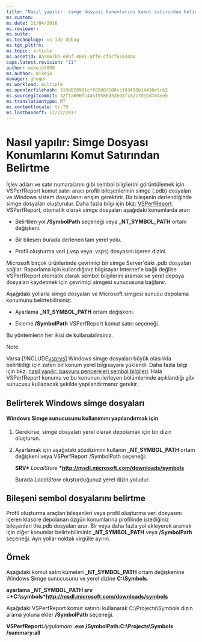 ```yaml
---
title: "Nasıl yapılır: simge dosyası konumlarını komut satırından belirtme | Microsoft Docs"
ms.custom: 
ms.date: 11/04/2016
ms.reviewer: 
ms.suite: 
ms.technology: vs-ide-debug
ms.tgt_pltfrm: 
ms.topic: article
ms.assetid: 8aa067bb-e8bf-4081-aff0-cfbcf65934a0
caps.latest.revision: "11"
author: mikejo5000
ms.author: mikejo
manager: ghogen
ms.workload: multiple
ms.openlocfilehash: 319d828991cff85987108cc193498b14438e5c62
ms.sourcegitcommit: 32f1a690fc445f9586d53698fc82c7debd784eeb
ms.translationtype: MT
ms.contentlocale: tr-TR
ms.lasthandoff: 12/22/2017
---
```

# <a name="how-to-specify-symbol-file-locations-from-the-command-line"></a>Nasıl yapılır: Simge Dosyası Konumlarını Komut Satırından Belirtme
İşlev adları ve satır numaralarını gibi sembol bilgilerini görüntülemek için VSPerfReport komut satırı aracı profili bileşenlerinin simge (.pdb) dosyaları ve Windows sistem dosyalarını erişim gerektirir. Bir bileşenin derlendiğinde simge dosyaları oluşturulur. Daha fazla bilgi için bkz: [VSPerfReport](../profiling/vsperfreport.md). VSPerfReport, otomatik olarak simge dosyaları aşağıdaki konumlarda arar:  
  
-   Belirtilen yol **/SymbolPath** seçeneği veya **_NT_SYMBOL_PATH** ortam değişkeni.  
  
-   Bir bileşen burada derlenen tam yerel yolu.  
  
-   Profil oluşturma veri (.vsp veya .vsps) dosyasını içeren dizini.  
  
 Microsoft birçok ürünlerinde çevrimiçi bir simge Server'daki .pdb dosyaları sağlar. Raporlama için kullandığınız bilgisayar Internet'e bağlı değilse VSPerfReport otomatik olarak sembol bilgilerini aramak ve yerel depoya dosyaları kaydetmek için çevrimiçi simgesi sunucusuna bağlanır.  
  
 Aşağıdaki yollarla simge dosyaları ve Microsoft simgesi sunucu depolama konumunu belirtebilirsiniz:  
  
-   Ayarlama **_NT_SYMBOL_PATH** ortam değişkeni.  
  
-   Ekleme **/SymbolPath** VSPerfReport komut satırı seçeneği.  
  
 Bu yöntemlerin her ikisi de kullanabilirsiniz.  
  
> [!NOTE]
>  Varsa [!INCLUDE[vsprvs](../code-quality/includes/vsprvs_md.md)] Windows simge dosyaları büyük olasılıkla belirtildiği için zaten bir konum yerel bilgisayara yüklendi. Daha fazla bilgi için bkz: [nasıl yapılır: başvuru pencereleri sembol bilgileri](../profiling/how-to-reference-windows-symbol-information.md). Hala VSPerfReport konumu ve bu konunun ilerleyen bölümlerinde açıklandığı gibi sunucusu kullanacak şekilde yapılandırmanız gerekir.  
  
## <a name="specifying-windows-symbol-files"></a>Belirterek Windows simge dosyaları  
  
#### <a name="to-configure-the-use-of-the-windows-symbol-server"></a>Windows Simge sunucusunu kullanımını yapılandırmak için  
  
1.  Gerekirse, simge dosyaları yerel olarak depolamak için bir dizin oluşturun.  
  
2.  Ayarlamak için aşağıdaki sözdizimini kullanın **_NT_SYMBOL_PATH** ortam değişkeni veya VSPerfReport /SymbolPath seçeneği:  
  
     **SRV\***  *LocalStore*  **\*http://msdl.microsoft.com/downloads/symbols**  
  
     Burada *LocalStore* oluşturduğunuz yerel dizin yoludur.  
  
## <a name="specifying-component-symbol-files"></a>Bileşeni sembol dosyalarını belirtme  
 Profil oluşturma araçları bileşenleri veya profil oluşturma veri dosyasını içeren klasöre depolanan özgün konumlarına profilinde istediğiniz bileşenleri the.pdb dosyaları arar. Bir veya daha fazla yol ekleyerek aramak için diğer konumlar belirtebilirsiniz **_NT_SYMBOL_PATH** veya **/SymbolPath** seçeneği. Ayrı yollar noktalı virgülle ayırın.  
  
## <a name="example"></a>Örnek  
 Aşağıdaki komut satırı kümeleri **_NT_SYMBOL_PATH** ortam değişkenine Windows Simge sunucusunu ve yerel dizine **C:\Symbols**.  
  
 **ayarlama _NT_SYMBOL_PATH srv =\*C:\symbols\*http://msdl.microsoft.com/downloads/symbols**  
  
 Aşağıdaki VSPerfReport komut satırını kullanarak C:\Projects\Symbols dizin arama yoluna ekler **/SymbolPath** seçeneği.  
  
 **VSPerfReport***Uygulamam* **.exe /SymbolPath:C:\Projects\Symbols /summary:all** 
